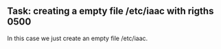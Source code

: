 ## Task: creating a empty file /etc/iaac with rigths 0500

In this case we just create an empty file /etc/iaac.
